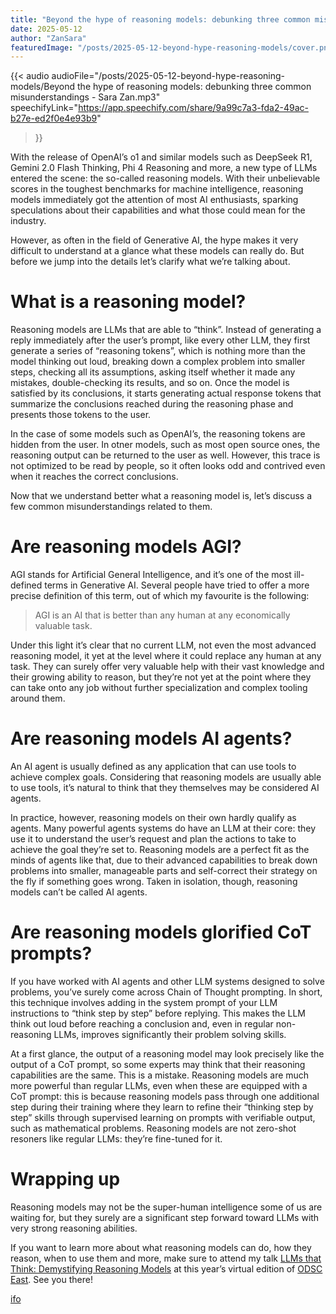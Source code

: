 ```yaml
---
title: "Beyond the hype of reasoning models: debunking three common misunderstandings"
date: 2025-05-12
author: "ZanSara"
featuredImage: "/posts/2025-05-12-beyond-hype-reasoning-models/cover.png"
---
```


{{< audio 
    audioFile="/posts/2025-05-12-beyond-hype-reasoning-models/Beyond the hype of reasoning models: debunking three common misunderstandings - Sara Zan.mp3" 
    speechifyLink="https://app.speechify.com/share/9a99c7a3-fda2-49ac-b27e-ed2f0e4e93b9"
>}}

With the release of OpenAI’s o1 and similar models such as DeepSeek R1, Gemini 2.0 Flash Thinking, Phi 4 Reasoning and more, a new type of LLMs entered the scene: the so-called reasoning models. With their unbelievable scores in the toughest benchmarks for machine intelligence, reasoning models immediately got the attention of most AI enthusiasts, sparking speculations about their capabilities and what those could mean for the industry.

However, as often in the field of Generative AI, the hype makes it very difficult to understand at a glance what these models can really do. But before we jump into the details let’s clarify what we’re talking about.

# What is a reasoning model?

Reasoning models are LLMs that are able to “think”. Instead of generating a reply immediately after the user’s prompt, like every other LLM, they first generate a series of “reasoning tokens”, which is nothing more than the model thinking out loud, breaking down a complex problem into smaller steps, checking all its assumptions, asking itself whether it made any mistakes, double-checking its results, and so on. Once the model is satisfied by its conclusions, it starts generating actual response tokens that summarize the conclusions reached during the reasoning phase and presents those tokens to the user.

In the case of some models such as OpenAI’s, the reasoning tokens are hidden from the user. In otner models, such as most open source ones, the reasoning output can be returned to the user as well. However, this trace is not optimized to be read by people, so it often looks odd and contrived even when it reaches the correct conclusions.

Now that we understand better what a reasoning model is, let’s discuss a few common misunderstandings related to them.

# Are reasoning models AGI?

AGI stands for Artificial General Intelligence, and it’s one of the most ill-defined terms in Generative AI. Several people have tried to offer a more precise definition of this term, out of which my favourite is the following:

> AGI is an AI that is better than any human at any economically valuable task.

Under this light it’s clear that no current LLM, not even the most advanced reasoning model, it yet at the level where it could replace any human at any task. They can surely offer very valuable help with their vast knowledge and their growing ability to reason, but they’re not yet at the point where they can take onto any job without further specialization and complex tooling around them.

# Are reasoning models AI agents?

An AI agent is usually defined as any application that can use tools to achieve complex goals. Considering that reasoning models are usually able to use tools, it’s natural to think that they themselves may be considered AI agents.

In practice, however, reasoning models on their own hardly qualify as agents. Many powerful agents systems do have an LLM at their core: they use it to understand the user’s request and plan the actions to take to achieve the goal they’re set to. Reasoning models are a perfect fit as the minds of agents like that, due to their advanced capabilities to break down problems into smaller, manageable parts and self-correct their strategy on the fly if something goes wrong. Taken in isolation, though, reasoning models can’t be called AI agents.

# Are reasoning models glorified CoT prompts?

If you have worked with AI agents and other LLM systems designed to solve problems, you’ve surely come across Chain of Thought prompting. In short, this technique involves adding in the system prompt of your LLM instructions to “think step by step” before replying. This makes the LLM think out loud before reaching a conclusion and, even in regular non-reasoning LLMs, improves significantly their problem solving skills.

At a first glance, the output of a reasoning model may look precisely like the output of a CoT prompt, so some experts may think that their reasoning capabilities are the same. This is a mistake. Reasoning models are much more powerful than regular LLMs, even when these are equipped with a CoT prompt: this is because reasoning models pass through one additional step during their training where they learn to refine their “thinking step by step” skills through supervised learning on prompts with verifiable output, such as mathematical problems. Reasoning models are not zero-shot resoners like regular LLMs: they’re fine-tuned for it.

# Wrapping up

Reasoning models may not be the super-human intelligence some of us are waiting for, but they surely are a significant step forward toward LLMs with very strong reasoning abilities.

If you want to learn more about what reasoning models can do, how they reason, when to use them and more, make sure to attend my talk [LLMs that Think: Demystifying Reasoning Models](https://odsc.com/speakers/llms-that-think-demystifying-reasoning-models/) at this year’s virtual edition of [ODSC East](https://odsc.com/boston/). See you there!

<p class="fleuron"><a href="https://www.zansara.dev/posts/2024-05-06-teranoptia/">ifo</a></p>
